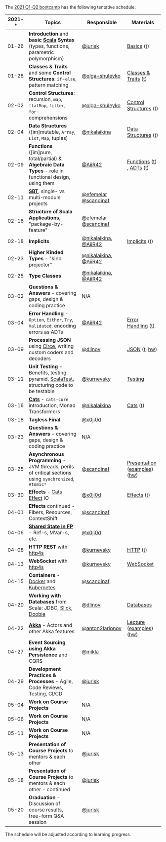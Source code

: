 The [2021 Q1-Q2 bootcamp](https://scala-bootcamp.evolutiongaming.com/) has the following tentative schedule:

| 2021-* | Topics                                                                                                                          | Responsible                                                                          | Materials                                                                                                                                                                                                                                                                                                                                  |
|--------|---------------------------------------------------------------------------------------------------------------------------------|--------------------------------------------------------------------------------------|--------------------------------------------------------------------------------------------------------------------------------------------------------------------------------------------------------------------------------------------------------------------------------------------------------------------------------------------|
| 01-26  | **Introduction** and **basic [Scala](https://www.scala-lang.org/) Syntax** (types, functions, parametric polymorphism)          | [@jurisk](https://github.com/jurisk)                                                 | [Basics](src/main/scala/com/evolutiongaming/bootcamp/basics/Basics.scala) ([t](src/test/scala/com/evolutiongaming/bootcamp/basics/BasicsSpec.scala))                                                                                                                                                                                       |
| 01-28  | **Classes & Traits** and some **Control Structures**: `if`-`else`, pattern matching                                             | [@olga-shuleyko](https://github.com/olga-shuleyko)                                   | [Classes & Traits](src/main/scala/com/evolutiongaming/bootcamp/basics/ClassesAndTraits.scala) ([t](src/test/scala/com/evolutiongaming/bootcamp/basics/ClassesAndTraitsSpec.scala))                                                                                                                                                         |
| 02-02  | **Control Structures**: recursion, `map`, `flatMap`, `filter`, `for`-comprehensions                                             | [@olga-shuleyko](https://github.com/olga-shuleyko)                                   | [Control Structures](src/main/scala/com/evolutiongaming/bootcamp/basics/ControlStructures.scala) ([t](src/test/scala/com/evolutiongaming/bootcamp/basics/ControlStructuresSpec.scala))                                                                                                                                                     |
| 02-04  | **Data Structures** ([im]mutable, `Array`, `List`, `Map`, tuples)                                                               | [@nikalaikina](https://github.com/nikalaikina)                                       | [Data Structures](src/main/scala/com/evolutiongaming/bootcamp/basics/DataStructures.scala) ([t](src/test/scala/com/evolutiongaming/bootcamp/basics/DataStructuresSpec.scala))                                                                                                                                                              |
| 02-09  | **Functions** ([im]pure, total/partial) & **Algebraic Data Types** - role in functional design, using them                      | [@AiiR42](https://github.com/AiiR42)                                                 | [Functions](src/main/scala/com/evolutiongaming/bootcamp/functions/Functions.scala) ([t](src/test/scala/com/evolutiongaming/bootcamp/functions/FunctionsSpec.scala)) , [ADTs](src/main/scala/com/evolutiongaming/bootcamp/adt/AlgebraicDataTypes.scala) ([t](src/test/scala/com/evolutiongaming/bootcamp/adt/AlgebraicDataTypesSpec.scala)) |
| 02-11  | **[SBT](https://www.scala-sbt.org/)**, single- vs multi-module projects                                                         | [@efemelar](https://github.com/efemelar) [@scandinaf](https://github.com/scandinaf)                                                                              |                                                                                                                                                                                                                                                                                                                                            |
| 02-16  | **Structure of Scala Applications**, "package-by-feature"                                                                       | [@efemelar](https://github.com/efemelar) [@scandinaf](https://github.com/scandinaf)                                                                                     |                                                                                                                                                                                                                                                                                                                                            |
| 02-18  | **Implicits**                                                                                                                   | [@nikalaikina](https://github.com/nikalaikina), [@AiiR42](https://github.com/AiiR42) | [Implicits](src/main/scala/com/evolutiongaming/bootcamp/typeclass/Implicits.scala) ([t](src/test/scala/com/evolutiongaming/bootcamp/typeclass/ImplicitsSpec.scala))                                                                                                                                                                        |
| 02-23  | **Higher Kinded Types** - "kind projector"                                                                                      | [@nikalaikina](https://github.com/nikalaikina), [@AiiR42](https://github.com/AiiR42) |                                                                                                                                                                                                                                                                                                                                            |
| 02-25  | **Type Classes**                                                                                                                | [@nikalaikina](https://github.com/nikalaikina), [@AiiR42](https://github.com/AiiR42) |                                                                                                                                                                                                                                                                                                                                            |
| 03-02  | **Questions & Answers** - covering gaps, design & coding practice                                                               | N/A                                                                                  |                                                                                                                                                                                                                                                                                                                                            |
| 03-04  | **Error Handling** - `Option`, `Either`, `Try`, `Validated`, encoding errors as ADTs                                            | [@AiiR42](https://github.com/AiiR42)                                                 | [Error Handling](src/main/scala/com/evolutiongaming/bootcamp/error_handling/ErrorHandling.scala) ([t](src/test/scala/com/evolutiongaming/bootcamp/error_handling/ErrorHandlingSpec.scala))                                                                                                                                                 |
| 03-09  | **Processing JSON** using [Circe](https://circe.github.io/circe/), writing custom coders and decoders                           | [@dlinov](https://github.com/dlinov)                                                 | [JSON](src/main/scala/com/evolutiongaming/bootcamp/json/CirceExercises.scala) ([t](src/test/scala/com/evolutiongaming/bootcamp/json/CirceExercisesSpec.scala), [hw](src/test/scala/com/evolutiongaming/bootcamp/json/HomeworkSpec.scala))                                                                                                  |
| 03-11  | **Unit Testing** - Benefits, testing pyramid, [ScalaTest](https://www.scalatest.org/), structuring code to be testable          | [@kurnevsky](https://github.com/kurnevsky)                                           | [Testing](src/test/scala/com/evolutiongaming/bootcamp/testing2)                                                                                                                                                                                                                                                                            |
| 03-16  | **[Cats](https://typelevel.org/cats/)** - `cats-core` introduction, Monad Transformers                                          | [@nikalaikina](https://github.com/nikalaikina)                                       | [Cats](https://github.com/evolution-gaming/scala-bootcamp/tree/master/src/main/scala/com/evolutiongaming/bootcamp/cats/v2) ([t](https://github.com/evolution-gaming/scala-bootcamp/tree/master/src/test/scala/com/evolutiongaming/bootcamp/cats/v2))                                                                                       |
| 03-18  | **Tagless Final**                                                                                                               | [@x0ji0d](https://github.com/x0ji0d)                                                 |                                                                                                                                                                                                                                                                                                                                            |
| 03-23  | **Questions & Answers** - covering gaps, design & coding practice                                                               | N/A                                                                                  |                                                                                                                                                                                                                                                                                                                                            |
| 03-25  | **Asynchronous Programming** - JVM threads, perils of critical sections using `synchronized`, `Atomic*`                         | [@scandinaf](https://github.com/scandinaf)                                                            | [Presentation](presentations/2020-q1-q2/Asynchronous%20programming.pdf) ([examples](src/main/scala/com/evolutiongaming/bootcamp/async/async.scala)) ([hw](src/main/scala/com/evolutiongaming/bootcamp/async/AsyncHomework.scala))                                                                                                          |
| 03-30  | **Effects** - [Cats Effect](https://typelevel.org/cats-effect/) IO                                                              | [@x0ji0d](https://github.com/x0ji0d)                                                 | [Effects](src/main/scala/com/evolutiongaming/bootcamp/effects) ([t](src/test/scala/com/evolutiongaming/bootcamp/effects/EffectsSpec.scala))                                                                                                                                                                                                |
| 04-01  | **Effects** continued - Fibers, Resources, ContextShift                                                                         | [@scandinaf](https://github.com/scandinaf)                                           |                                                                                                                                                                                                                                                                                                                                            |
| 04-06  | **[Shared State in FP](https://typelevel.org/cats-effect/concurrency/basics.html)** - Ref-s, MVar-s, etc.                       | [@x0ji0d](https://github.com/x0ji0d)                                                 |                                                                                                                                                                                                                                                                                                                                            |
| 04-08  | **HTTP REST** with [http4s](https://http4s.org/)                                                                                | [@kurnevsky](https://github.com/kurnevsky)                                           | [HTTP](src/main/scala/com/evolutiongaming/bootcamp/http/Http.scala) ([t](src/test/scala/com/evolutiongaming/bootcamp/http/HttpSpec.scala))                                                                                                                                                                                                 |
| 04-13  | **WebSocket** with [http4s](https://http4s.org/)                                                                                | [@kurnevsky](https://github.com/kurnevsky)                                           | [WebSocket](src/main/scala/com/evolutiongaming/bootcamp/http/WebSocket.scala)                                                                                                                                                                                                                                                              |
| 04-15  | **Containers** - [Docker](https://www.docker.com/) and [Kubernetes](https://kubernetes.io/)                                     | [@scandinaf](https://github.com/scandinaf)                                           |                                                                                                                                                                                                                                                                                                                                            |
| 04-20  | **Working with Databases** from Scala: JDBC, [Slick](http://scala-slick.org/), [Doobie](https://tpolecat.github.io/doobie/)     | [@dlinov](https://github.com/dlinov)                                                 | [Databases](src/main/scala/com/evolutiongaming/bootcamp/db/00%20-%20Introduction.md)                                                                                                                                                                                                                                                       |
| 04-22  | **[Akka](https://akka.io/)** - Actors and other Akka features                                                                   | [@anton2larionov](https://github.com/anton2larionov)                                 | [Lecture](src/main/scala/com/evolutiongaming/bootcamp/akka/actors/Lecture.md) ([examples](src/main/scala/com/evolutiongaming/bootcamp/akka/actors)) ([hw](src/main/scala/com/evolutiongaming/bootcamp/akka/actors/Homework.md))                                                                                                            |
| 04-27  | **Event Sourcing using Akka Persistence** and CQRS                                                                              | [@mikla](https://github.com/mikla)                                                   |                                                                                                                                                                                                                                                                                                                                            |
| 04-29  | **Development Practices & Processes** - Agile, Code Reviews, Testing, CI/CD                                                     | [@jurisk](https://github.com/jurisk)                                                 |                                                                                                                                                                                                                                                                                                                                            |
| 05-04  | **Work on Course Projects**                                                                                                     | N/A                                                                                  |                                                                                                                                                                                                                                                                                                                                            |
| 05-06  | **Work on Course Projects**                                                                                                     | N/A                                                                                  |                                                                                                                                                                                                                                                                                                                                            |
| 05-11  | **Work on Course Projects**                                                                                                     | N/A                                                                                  |                                                                                                                                                                                                                                                                                                                                            |
| 05-13  | **Presentation of Course Projects** to mentors & each other                                                                     | [@jurisk](https://github.com/jurisk)                                                 |                                                                                                                                                                                                                                                                                                                                            |
| 05-18  | **Presentation of Course Projects** to mentors & each other - continued                                                         | [@jurisk](https://github.com/jurisk)                                                 |                                                                                                                                                                                                                                                                                                                                            |
| 05-20  | **Graduation** - Discussion of course results, free-form Q&A session                                                            | [@jurisk](https://github.com/jurisk)                                                 |                                                                                                                                                                                                                                                                                                                                            |

The schedule will be adjusted according to learning progress.
